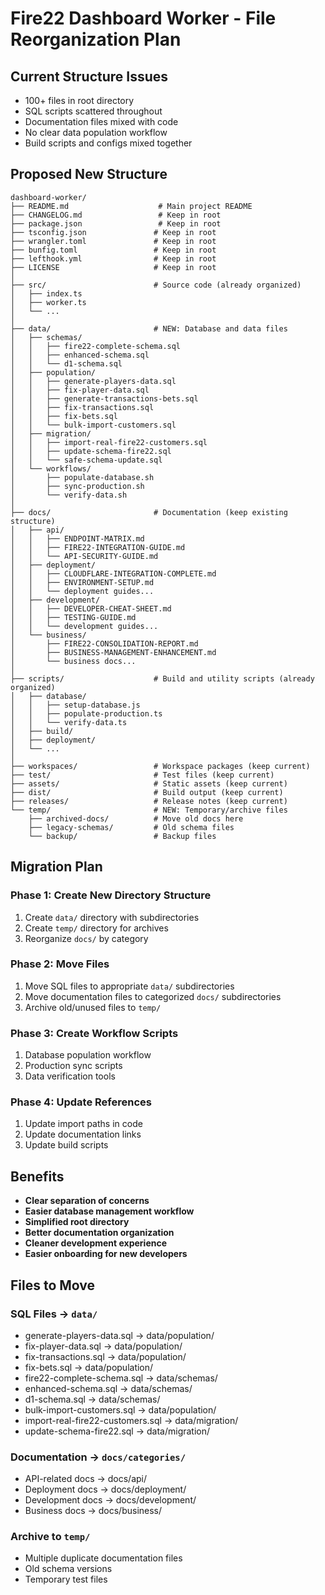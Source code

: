# Fire22 Dashboard Worker - File Reorganization Plan

## Current Structure Issues

- 100+ files in root directory
- SQL scripts scattered throughout
- Documentation files mixed with code
- No clear data population workflow
- Build scripts and configs mixed together

## Proposed New Structure

```
dashboard-worker/
├── README.md                    # Main project README
├── CHANGELOG.md                 # Keep in root
├── package.json                 # Keep in root
├── tsconfig.json               # Keep in root
├── wrangler.toml               # Keep in root
├── bunfig.toml                 # Keep in root
├── lefthook.yml                # Keep in root
├── LICENSE                     # Keep in root
│
├── src/                        # Source code (already organized)
│   ├── index.ts
│   ├── worker.ts
│   └── ...
│
├── data/                       # NEW: Database and data files
│   ├── schemas/
│   │   ├── fire22-complete-schema.sql
│   │   ├── enhanced-schema.sql
│   │   └── d1-schema.sql
│   ├── population/
│   │   ├── generate-players-data.sql
│   │   ├── fix-player-data.sql
│   │   ├── generate-transactions-bets.sql
│   │   ├── fix-transactions.sql
│   │   ├── fix-bets.sql
│   │   └── bulk-import-customers.sql
│   ├── migration/
│   │   ├── import-real-fire22-customers.sql
│   │   ├── update-schema-fire22.sql
│   │   └── safe-schema-update.sql
│   └── workflows/
│       ├── populate-database.sh
│       ├── sync-production.sh
│       └── verify-data.sh
│
├── docs/                       # Documentation (keep existing structure)
│   ├── api/
│   │   ├── ENDPOINT-MATRIX.md
│   │   ├── FIRE22-INTEGRATION-GUIDE.md
│   │   └── API-SECURITY-GUIDE.md
│   ├── deployment/
│   │   ├── CLOUDFLARE-INTEGRATION-COMPLETE.md
│   │   ├── ENVIRONMENT-SETUP.md
│   │   └── deployment guides...
│   ├── development/
│   │   ├── DEVELOPER-CHEAT-SHEET.md
│   │   ├── TESTING-GUIDE.md
│   │   └── development guides...
│   └── business/
│       ├── FIRE22-CONSOLIDATION-REPORT.md
│       ├── BUSINESS-MANAGEMENT-ENHANCEMENT.md
│       └── business docs...
│
├── scripts/                    # Build and utility scripts (already organized)
│   ├── database/
│   │   ├── setup-database.js
│   │   ├── populate-production.ts
│   │   └── verify-data.ts
│   ├── build/
│   ├── deployment/
│   └── ...
│
├── workspaces/                 # Workspace packages (keep current)
├── test/                       # Test files (keep current)
├── assets/                     # Static assets (keep current)
├── dist/                       # Build output (keep current)
├── releases/                   # Release notes (keep current)
└── temp/                       # NEW: Temporary/archive files
    ├── archived-docs/          # Move old docs here
    ├── legacy-schemas/         # Old schema files
    └── backup/                 # Backup files
```

## Migration Plan

### Phase 1: Create New Directory Structure

1. Create `data/` directory with subdirectories
2. Create `temp/` directory for archives
3. Reorganize `docs/` by category

### Phase 2: Move Files

1. Move SQL files to appropriate `data/` subdirectories
2. Move documentation files to categorized `docs/` subdirectories
3. Archive old/unused files to `temp/`

### Phase 3: Create Workflow Scripts

1. Database population workflow
2. Production sync scripts
3. Data verification tools

### Phase 4: Update References

1. Update import paths in code
2. Update documentation links
3. Update build scripts

## Benefits

- **Clear separation of concerns**
- **Easier database management workflow**
- **Simplified root directory**
- **Better documentation organization**
- **Cleaner development experience**
- **Easier onboarding for new developers**

## Files to Move

### SQL Files → `data/`

- generate-players-data.sql → data/population/
- fix-player-data.sql → data/population/
- fix-transactions.sql → data/population/
- fix-bets.sql → data/population/
- fire22-complete-schema.sql → data/schemas/
- enhanced-schema.sql → data/schemas/
- d1-schema.sql → data/schemas/
- bulk-import-customers.sql → data/population/
- import-real-fire22-customers.sql → data/migration/
- update-schema-fire22.sql → data/migration/

### Documentation → `docs/categories/`

- API-related docs → docs/api/
- Deployment docs → docs/deployment/
- Development docs → docs/development/
- Business docs → docs/business/

### Archive to `temp/`

- Multiple duplicate documentation files
- Old schema versions
- Temporary test files
